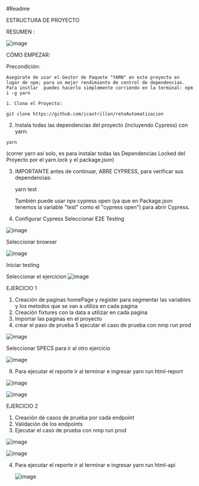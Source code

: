 #Readme

ESTRUCTURA DE PROYECTO

RESUMEN : 

![image](https://github.com/icastrillon/retoAutomatizacion/assets/33946503/a5731c56-8205-4854-9196-fdbdbc61f36f)

CÓMO EMPEZAR:

Precondición:

    Asegúrate de usar el Gestor de Paquete "YARN" en este proyecto en lugar de npm; para un mejor rendimiento de control de dependencias.
    Para instlar  puedes hacerlo simplemente corriendo en la terminal: npm i -g yarn

    1. Clona el Proyecto:

    git clone https://github.com/icastrillon/retoAutomatizacion


   2. Instala todas las dependencias del proyecto (incluyendo Cypress) con yarn:

 	yarn
  (correr yarn así solo, es para instalar todas las Dependencias Locked del Proyecto por el yarn.lock y el package.json)

3. IMPORTANTE antes de continuar, ABRE CYPRESS, para verificar sus dependencias:

	 yarn test

   También puede usar npx cypress open (ya que en Package.json tenemos la variable "test" como el "cypress open") para abrir Cypress.
   
4.  Configurar Cypress
Seleccionar E2E Testing

   ![image](https://github.com/icastrillon/retoAutomatizacion/assets/33946503/1a5fdba5-9aec-4dbb-807c-95c2e6f14b71)

Seleccionar browser 

![image](https://github.com/icastrillon/retoAutomatizacion/assets/33946503/1a05a92c-62a2-4251-b881-1c28d3c3540b)

Iniciar testing 

Seleccionar el ejercicion
![image](https://github.com/icastrillon/retoAutomatizacion/assets/33946503/aecd2e68-7924-4c7b-965a-4715753bf6c9)


EJERCICIO 1 
1. Creación de paginas 
	homePage y register 
	para segmentar las variables y los metodos que se van a utiliza en cada pagina 
2. Creación fixtures con la data a utilizar en cada pagina 
3. Importar las paginas en el proyecto 
4. crear el paso de prueba 
5 ejecutar el caso de prueba con nmp run prod


![image](https://github.com/icastrillon/retoAutomatizacion/assets/33946503/10427066-ec79-4d59-aa13-b71a2b3b5b83)

Seleccionar SPECS para ir al otro ejercicio

![image](https://github.com/icastrillon/retoAutomatizacion/assets/33946503/7ce97cbf-ffb4-4146-b6ed-bd9120ef98cb)

9. Para ejecutar el reporte ir al terminar e ingresar
    yarn run html-report 

![image](https://github.com/icastrillon/retoAutomatizacion/assets/33946503/8eca37a2-57a3-4d8a-88d3-1cc66e0523fe)

![image](https://github.com/icastrillon/retoAutomatizacion/assets/33946503/4ecb5fc7-cab4-4e76-907b-dd298e74e512)


EJERCICIO 2 
1. Creación de casos de prueba por cada endpoint
2. Validación de los endpoints
3. Ejecutar el caso de prueba con nmp run prod

![image](https://github.com/icastrillon/retoAutomatizacion/assets/33946503/1a0c97a0-2d39-41d6-bd9a-3e9f40a9981f)


![image](https://github.com/icastrillon/retoAutomatizacion/assets/33946503/0f938ccf-a902-4477-812b-5b10cf2ff4d6)

4. Para ejecutar el reporte ir al terminar e ingresar
   yarn run html-api

   ![image](https://github.com/icastrillon/retoAutomatizacion/assets/33946503/9032ed81-da28-4b6e-b712-398034bf1227)




